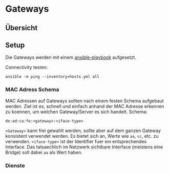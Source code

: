 # Gateways

## Übersicht

## Setup
Die Gateways werden mit einem [ansible-playbook](https://git.luebeck.freifunk.net/FreifunkLuebeck/gateway-config) aufgesetzt.

Connectivity testen:
```
ansible -m ping --inventory=hosts.yml all 
```





### MAC Adress Schema
MAC Adressen auf Gateways sollten nach einem festen Schema aufgebaut werden.
Ziel ist es, schnell und einfach anhand der MAC Adresse erkennen zu koennen,
um welchen Gateway/Server es sich handelt.
Schema:

`de:ad:ca:fe:<gateway>:<iface-type>`

`<Gateway>` kann frei gewahlt werden, sollte aber auf dem ganzen Gateway konsistent verwendet werden. Es bietet sich an, Werte wie `aa`, `cc`, etc. zu verwenden.
`<iface-type>` ist der Identifier fuer ein entsprechendes Interface. Das tatsaechlich im Netzwerk sichtbare Interface (meistens eine Bridge) soll dabei `aa` als Wert haben.

### Dienste
